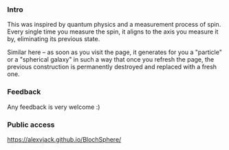 ### Intro

This was inspired by quantum physics and a measurement process of spin. Every single time you measure the spin, it aligns to the axis you measure it by, eliminating its previous state.

Similar here – as soon as you visit the page, it generates for you a "particle" or a "spherical galaxy" in such a way that once you refresh the page, the previous construction is permanently destroyed and replaced with a fresh one.

### Feedback

Any feedback is very welcome :)

### Public access
https://alexvjack.github.io/BlochSphere/
